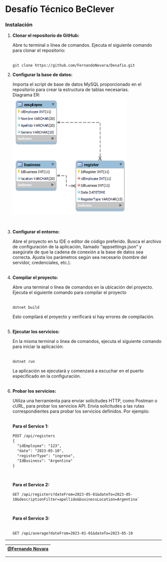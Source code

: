 # Desafío Técnico BeClever

### Instalación
 1. **Clonar el repositorio de GitHub:**

    Abre tu terminal o línea de comandos.
    Ejecuta el siguiente comando para clonar el repositorio: <br><br>

    ```
    git clone https://github.com/FernandoNovara/Desafio.git
    ```

2. **Configurar la base de datos:**
    
    Importa el script de base de datos MySQL proporcionado en el repositorio para crear la estructura de tablas necesarias.<br>
    Diagrama ER: <br>
    ![Diagrama ER](clever_business.png)

    <br>

3. **Configurar el entorno:**

    Abre el proyecto en tu IDE o editor de código preferido.
    Busca el archivo de configuración de la aplicación, llamado “appsettings.json” y asegúrate de que la cadena de conexión a la base de datos sea correcta. Ajusta los parámetros según sea necesario (nombre del servidor, credenciales, etc.).<br><br>

4. **Compilar el proyecto:**

    Abre una terminal o línea de comandos en la ubicación del proyecto.
    Ejecuta el siguiente comando para compilar el proyecto<br><br>

    ```
    dotnet build
    ```

    Esto compilará el proyecto y verificará si hay errores de   compilación.<br><br>

5. **Ejecutar los servicios:**

    En la misma terminal o línea de comandos, ejecuta el siguiente  comando para iniciar la aplicación:<br><br>

    ```
    dotnet run
    ```

    La aplicación se ejecutará y comenzará a escuchar en el puerto especificado en la configuración.<br><br>

6. **Probar los servicios:**

    Utiliza una herramienta para enviar solicitudes HTTP, como Postman o cURL, para probar los servicios API.
    Envía solicitudes a las rutas correspondientes para probar los servicios definidos. Por ejemplo:<br><br>

    **Para el Service 1:**
    ```
    POST /api/registers
    {
      "idEmployee": "123",
      "date": "2023-05-10",
      "registerType": "ingreso",
      "IdBusiness": "Argentina"
    }
    ``` 
    <br>

    **Para el Service 2:**
    ```
    GET /api/registers?dateFrom=2023-05-01&dateTo=2023-05-10&descriptionFilter=apellido&businessLocation=Argentina`
    ```

    <br>

    **Para el Service 3:**<br><br>
    ```
    GET /api/average?dateFrom=2023-01-01&dateTo=2023-05-10
    ```
---
|[@Fernando Novara](https://github.com/FernandoNovara)|
 | - | 
 ---